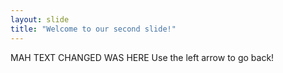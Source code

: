 ```yaml
---
layout: slide
title: "Welcome to our second slide!"
---
```

MAH TEXT CHANGED WAS HERE
Use the left arrow to go back!
